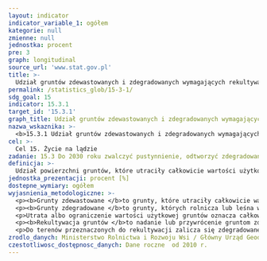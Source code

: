 ```yaml
---
layout: indicator
indicator_variable_1: ogółem
kategorie: null
zmienne: null
jednostka: procent
pre: 3
graph: longitudinal
source_url: 'www.stat.gov.pl'
title: >-
  Udział gruntów zdewastowanych i zdegradowanych wymagających rekultywacji w powierzchni ogółem
permalink: /statistics_glob/15-3-1/
sdg_goal: 15
indicator: 15.3.1
target_id: '15.3.1'
graph_title: Udział gruntów zdewastowanych i zdegradowanych wymagających rekultywacji w powierzchni ogółem
nazwa_wskaznika: >-
  <b>15.3.1 Udział gruntów zdewastowanych i zdegradowanych wymagających rekultywacji w powierzchni ogółem</b>
cel: >-
  Cel 15. Życie na lądzie
zadanie: 15.3 Do 2030 roku zwalczyć pustynnienie, odtworzyć zdegradowane obszary i gleby, w tym tereny dotknięte pustynnieniem, suszami i powodziami  dążyć do budowy świata, w którym nie będzie występować proces degradacji ziemi.
definicja: >-
  Udział powierzchni gruntów, które utraciły całkowicie wartości użytkowe (grunty zdewastowane) oraz gruntów, których wartość użytkowa rolnicza lub leśna zmalała (grunty zdegradowane) w ogólnej powierzchni geodezyjnej kraju.
jednostka_prezentacji: procent [%]
dostepne_wymiary: ogółem
wyjasnienia_metodologiczne: >-
  <p><b>Grunty zdewastowane </b>to grunty, które utraciły całkowicie wartość użytkową w wyniku pogorszenia się warunków przyrodniczych lub wskutek zmian środowiska oraz działalności przemysłowej, a także wadliwej działalności rolniczej.</p>
  <p><b>Grunty zdegradowane </b>to grunty, których rolnicza lub leśna wartość użytkowa zmalała, w wyniku pogorszenia się warunków przyrodniczych lub wskutek zmian środowiska oraz działalności przemysłowej, a także wadliwej działalności rolniczej.</p>
  <p>Utrata albo ograniczenie wartości użytkowej gruntów oznacza całkowity zanik albo zmniejszenie zdolności produkcyjnej gruntów.</p>
  <p><b>Rekultywacja gruntów </b>to nadanie lub przywrócenie gruntom zdegradowanym albo zdewastowanym wartości użytkowych lub przyrodniczych przez właściwe ukształtowanie rzeźby terenu, poprawienie właściwości fizycznych i chemicznych, uregulowanie stosunków wodnych, odtworzenie gleb, umocnienie skarp oraz odbudowanie lub zbudowanie niezbędnych dróg. Grunty zrekultywowane podlegają zagospodarowaniu czyli rolniczemu, leśnemu lub innemu rodzajowi użytkowania.</p>
  <p>Do terenów przeznaczonych do rekultywacji zalicza się zdegradowane lub zdewastowane grunty, takie jak: nieczynne hałdy, wysypiska, zapadliska, tereny po działalności przemysłowej i górniczej oraz po poligonach wojskowych, dla których właściwe organy zatwierdziły projekty rekultywacji.</p>
zrodlo_danych: Ministerstwo Rolnictwa i Rozwoju Wsi / Główny Urząd Geodezji i Kartografii
czestotliwosc_dostępnosc_danych: Dane roczne  od 2010 r.
---
```

